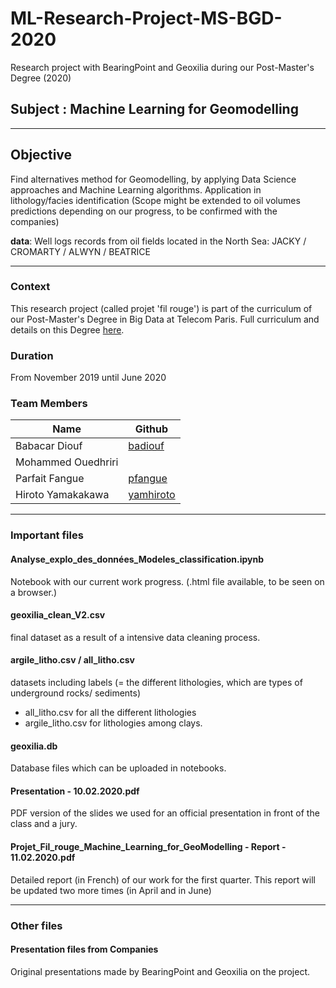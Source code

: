 # ML-Research-Project-MS-BGD-2020
Research project with BearingPoint and Geoxilia during our Post-Master's Degree (2020)


## Subject : Machine Learning for Geomodelling 

- - - -
## Objective
Find alternatives method for Geomodelling, by applying Data Science approaches and Machine Learning algorithms. Application in lithology/facies identification (Scope might be extended to oil volumes predictions depending on our progress, to be confirmed with the companies)


**data**: Well logs records from oil fields located in the North Sea: JACKY / CROMARTY / ALWYN / BEATRICE

- - - -
### Context
This research project (called projet 'fil rouge') is part of the curriculum of our Post-Master's Degree in Big Data at Telecom Paris.
Full curriculum and details on this Degree [here](
https://www.telecom-paris.fr/en/post-masters-degree/all-post-masters-degree/post-masters-degree-in-big-data "here").

### Duration
From November 2019 until June 2020

### Team Members
Name  | Github
------------- | -------------
Babacar Diouf | [badiouf](http://github.com/badiouf "badiouf") 
Mohammed Ouedhriri |
Parfait Fangue  | [pfangue](http://github.com/pfangue "pfangue") 
Hiroto Yamakakawa | [yamhiroto](http://github.com/yamhiroto "yamhiroto")


- - - -
### Important files

#### Analyse_explo_des_données_Modeles_classification.ipynb
Notebook with our current work progress.
(.html file available, to be seen on a browser.)

#### geoxilia_clean_V2.csv
final dataset as a result of a intensive data cleaning process.

#### argile_litho.csv / all_litho.csv
datasets including labels (= the different lithologies, which are types of underground rocks/ sediments) 
- all_litho.csv for all the different lithologies 
- argile_litho.csv for lithologies among clays.

#### geoxilia.db
Database files which can be uploaded in notebooks.

#### Presentation - 10.02.2020.pdf
PDF version of the slides we used for an official presentation in front of the class and a jury.

#### Projet_Fil_rouge_Machine_Learning_for_GeoModelling - Report - 11.02.2020.pdf
Detailed report (in French) of our work for the first quarter. This report will be updated two more times (in April and in June)



- - - -
### Other files

#### Presentation files from Companies
Original presentations made by BearingPoint and Geoxilia on the project.

